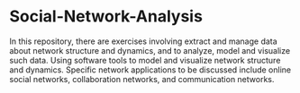 # Social-Network-Analysis

In this repository, there are exercises involving extract and manage data about network structure and dynamics, and to analyze, model and visualize such data. Using software tools to model and visualize network structure and dynamics. Specific network applications to be discussed include online social networks, collaboration networks, and communication networks.
